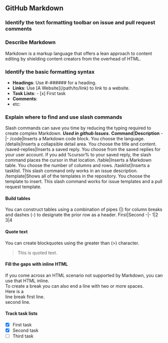 ## GitHub Markdown

### Identify the text formatting toolbar on issue and pull request comments

### Describe Markdown

Markdown is a markup language that offers a lean approach to content editing by shielding content creators from the overhead of HTML.

### Identify the basic formatting syntax

- __Headings__:  Use #-###### for a heading.
- __Links__: Use \[A Website\]\(/path/to/link\) to link to a website.
- __Task Lists__: \- [x] First task
- __Comments__: 
- etc:

### Explain where to find and use slash commands

Slash commands can save you time by reducing the typing required to create complex Markdown. ***Used in github Issues.***
**Command**|**Description**
-|-
/code|Inserts a Markdown code block. You choose the language.
/details|Inserts a collapsible detail area. You choose the title and content.
/saved-replies|Inserts a saved reply. You choose from the saved replies for your user account. If you add %cursor% to your saved reply, the slash command places the cursor in that location.
/table|Inserts a Markdown table. You choose the number of columns and rows.
/tasklist|Inserts a tasklist. This slash command only works in an issue description.
/template|Shows all of the templates in the repository. You choose the template to insert. This slash command works for issue templates and a pull request template.

#### Build tables

You can construct tables using a combination of pipes (|) for column breaks and dashes (-) to designate the prior row as a header.
First|Second
-|-
1|2
3|4

#### Quote text

You can create blockquotes using the greater than (>) character.
> This is quoted text.

#### Fill the gaps with inline HTML

If you come across an HTML scenario not supported by Markdown, you can use that HTML inline.<br />
To create a break you can also end a line with two or more spaces.  
Here is a<br />line break
first line.<br>
second line.

#### Track task lists

- [x] First task
- [x] Second task
- [ ] Third task
